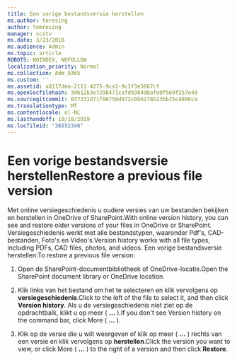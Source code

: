 ```yaml
---
title: Een vorige bestandsversie herstellen
ms.author: toresing
author: tomresing
manager: scotv
ms.date: 3/23/2018
ms.audience: Admin
ms.topic: article
ROBOTS: NOINDEX, NOFOLLOW
localization_priority: Normal
ms.collection: Adm_O365
ms.custom: ''
ms.assetid: a8117dea-2111-4275-9ca1-9c1f3e5667cf
ms.openlocfilehash: 3d612b3e729b471cafd8304d8afe0f569f257e49
ms.sourcegitcommit: 037331d71f06750d972c0b6278b23bb15c4806ca
ms.translationtype: MT
ms.contentlocale: nl-NL
ms.lasthandoff: 10/18/2019
ms.locfileid: "36552346"
---
```

# <a name="restore-a-previous-file-version"></a><span data-ttu-id="1d093-102">Een vorige bestandsversie herstellen</span><span class="sxs-lookup"><span data-stu-id="1d093-102">Restore a previous file version</span></span>

<span data-ttu-id="1d093-103">Met online versiegeschiedenis u oudere versies van uw bestanden bekijken en herstellen in OneDrive of SharePoint.</span><span class="sxs-lookup"><span data-stu-id="1d093-103">With online version history, you can see and restore older versions of your files in OneDrive or SharePoint.</span></span> <span data-ttu-id="1d093-104">Versiegeschiedenis werkt met alle bestandstypen, waaronder Pdf's, CAD-bestanden, Foto's en Video's.</span><span class="sxs-lookup"><span data-stu-id="1d093-104">Version history works with all file types, including PDFs, CAD files, photos, and videos.</span></span> <span data-ttu-id="1d093-105">Een vorige bestandsversie herstellen:</span><span class="sxs-lookup"><span data-stu-id="1d093-105">To restore a previous file version:</span></span>
  
1. <span data-ttu-id="1d093-106">Open de SharePoint-documentbibliotheek of OneDrive-locatie.</span><span class="sxs-lookup"><span data-stu-id="1d093-106">Open the SharePoint document library or OneDrive location.</span></span>
    
2. <span data-ttu-id="1d093-107">Klik links van het bestand om het te selecteren en klik vervolgens op **versiegeschiedenis**.</span><span class="sxs-lookup"><span data-stu-id="1d093-107">Click to the left of the file to select it, and then click **Version history**.</span></span> <span data-ttu-id="1d093-108">Als u de versiegeschiedenis niet ziet op de opdrachtbalk, klikt u op meer ( **...** ).</span><span class="sxs-lookup"><span data-stu-id="1d093-108">If you don't see Version history on the command bar, click More ( **...** ).</span></span> 
    
3. <span data-ttu-id="1d093-109">Klik op de versie die u wilt weergeven of klik op meer ( **...** ) rechts van een versie en klik vervolgens op **herstellen**.</span><span class="sxs-lookup"><span data-stu-id="1d093-109">Click the version you want to view, or click More ( **...** ) to the right of a version and then click **Restore**.</span></span>
    


